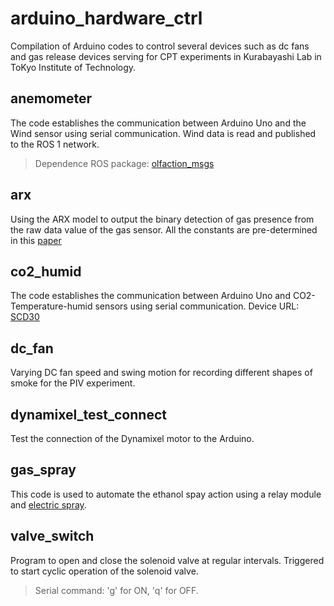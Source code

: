 # arduino_hardware_ctrl
Compilation of Arduino codes to control several devices such as dc fans and gas release devices serving for CPT experiments in Kurabayashi Lab in ToKyo Institute of Technology. 

## anemometer
The code establishes the communication between Arduino Uno and the Wind sensor using serial communication. Wind data is read and published to the ROS 1 network.
> Dependence ROS package: [olfaction_msgs](https://github.com/MAPIRlab/olfaction_msgs)

## arx
Using the ARX model to output the binary detection of gas presence from the raw data value of the gas sensor. All the constants are pre-determined in this [paper](https://ieeexplore.ieee.org/abstract/document/7987788)

## co2_humid
The code establishes the communication between Arduino Uno and CO2-Temperature-humid sensors using serial communication. 
 Device URL: [SCD30](https://wiki.seeedstudio.com/Grove-CO2_Temperature_Humidity_Sensor-SCD30/)

## dc_fan
Varying DC fan speed and swing motion for recording different shapes of smoke for the PIV experiment.

## dynamixel_test_connect
Test the connection of the Dynamixel motor to the Arduino.

## gas_spray
This code is used to automate the ethanol spay action using a relay module and [electric spray](https://www.monotaro.com/g/03004290/).

## valve_switch
Program to open and close the solenoid valve at regular intervals. Triggered to start cyclic operation of the solenoid valve. 
> Serial command: 'g' for ON, 'q' for OFF.
